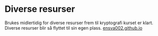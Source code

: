 # Diverse resurser
Brukes midlertidig for diverse resurser frem til kryptografi kurset er klart.
Diverse resurser blir så flyttet til sin egen plass.
[ensva002.github.io](https://ensva002.github.io)

